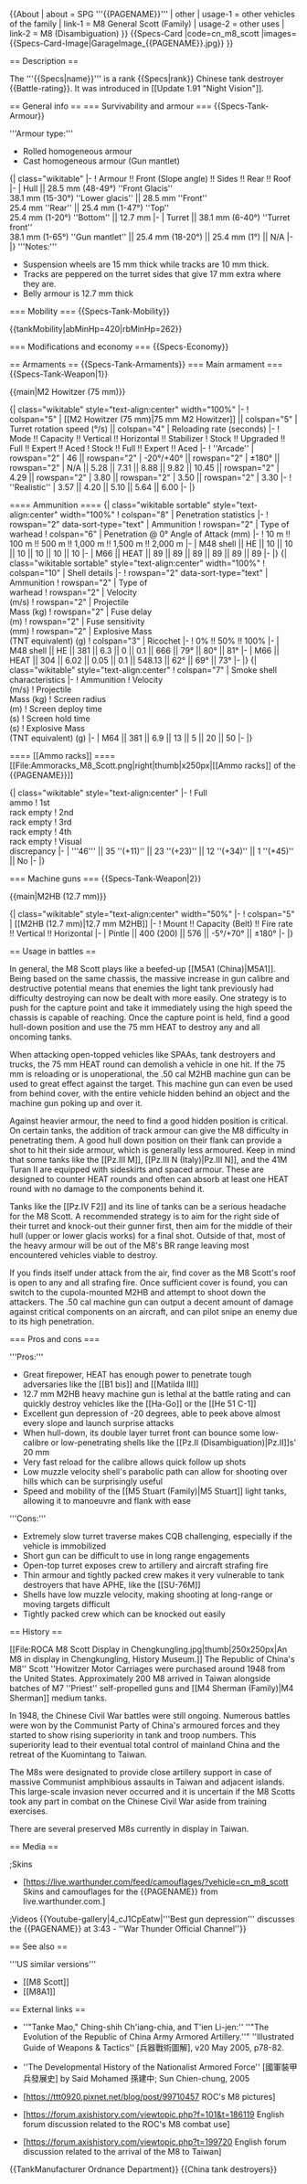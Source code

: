 {{About
| about = SPG '''{{PAGENAME}}'''
| other
| usage-1 = other vehicles of the family
| link-1 = M8 General Scott (Family)
| usage-2 = other uses
| link-2 = M8 (Disambiguation)
}}
{{Specs-Card
|code=cn_m8_scott
|images={{Specs-Card-Image|GarageImage_{{PAGENAME}}.jpg}}
}}

== Description ==
<!-- ''In the description, the first part should be about the history of the creation and combat usage of the vehicle, as well as its key features. In the second part, tell the reader about the ground vehicle in the game. Insert a screenshot of the vehicle, so that if the novice player does not remember the vehicle by name, he will immediately understand what kind of vehicle the article is talking about.'' -->
The '''{{Specs|name}}''' is a rank {{Specs|rank}} Chinese tank destroyer {{Battle-rating}}. It was introduced in [[Update 1.91 "Night Vision"]].

== General info ==
=== Survivability and armour ===
{{Specs-Tank-Armour}}
<!-- ''Describe armour protection. Note the most well protected and key weak areas. Appreciate the layout of modules as well as the number and location of crew members. Is the level of armour protection sufficient, is the placement of modules helpful for survival in combat? If necessary use a visual template to indicate the most secure and weak zones of the armour.'' -->
'''Armour type:'''

* Rolled homogeneous armour
* Cast homogeneous armour (Gun mantlet)

{| class="wikitable"
|-
! Armour !! Front (Slope angle) !! Sides !! Rear !! Roof
|-
| Hull || 28.5 mm (48-49°) ''Front Glacis'' <br> 38.1 mm (15-30°) ''Lower glacis'' || 28.5 mm ''Front'' <br> 25.4 mm ''Rear'' || 25.4 mm (1-47°) ''Top'' <br> 25.4 mm (1-20°) ''Bottom'' || 12.7 mm
|-
| Turret || 38.1 mm (6-40°) ''Turret front'' <br> 38.1 mm (1-65°) ''Gun mantlet'' || 25.4 mm (18-20°) || 25.4 mm (1°) || N/A
|-
|}
'''Notes:'''

* Suspension wheels are 15 mm thick while tracks are 10 mm thick.
* Tracks are peppered on the turret sides that give 17 mm extra where they are.
* Belly armour is 12.7 mm thick

=== Mobility ===
{{Specs-Tank-Mobility}}
<!-- ''Write about the mobility of the ground vehicle. Estimate the specific power and manoeuvrability, as well as the maximum speed forwards and backwards.'' -->

{{tankMobility|abMinHp=420|rbMinHp=262}}

=== Modifications and economy ===
{{Specs-Economy}}

== Armaments ==
{{Specs-Tank-Armaments}}
=== Main armament ===
{{Specs-Tank-Weapon|1}}
<!-- ''Give the reader information about the characteristics of the main gun. Assess its effectiveness in a battle based on the reloading speed, ballistics and the power of shells. Do not forget about the flexibility of the fire, that is how quickly the cannon can be aimed at the target, open fire on it and aim at another enemy. Add a link to the main article on the gun: <code><nowiki>{{main|Name of the weapon}}</nowiki></code>. Describe in general terms the ammunition available for the main gun. Give advice on how to use them and how to fill the ammunition storage.'' -->
{{main|M2 Howitzer (75 mm)}}

{| class="wikitable" style="text-align:center" width="100%"
|-
! colspan="5" | [[M2 Howitzer (75 mm)|75 mm M2 Howitzer]] || colspan="5" | Turret rotation speed (°/s) || colspan="4" | Reloading rate (seconds)
|-
! Mode !! Capacity !! Vertical !! Horizontal !! Stabilizer
! Stock !! Upgraded !! Full !! Expert !! Aced
! Stock !! Full !! Expert !! Aced
|-
! ''Arcade''
| rowspan="2" | 46 || rowspan="2" | -20°/+40° || rowspan="2" | ±180° || rowspan="2" | N/A || 5.28 || 7.31 || 8.88 || 9.82 || 10.45 || rowspan="2" | 4.29 || rowspan="2" | 3.80 || rowspan="2" | 3.50 || rowspan="2" | 3.30
|-
! ''Realistic''
| 3.57 || 4.20 || 5.10 || 5.64 || 6.00
|-
|}

==== Ammunition ====
{| class="wikitable sortable" style="text-align:center" width="100%"
! colspan="8" | Penetration statistics
|-
! rowspan="2" data-sort-type="text" | Ammunition
! rowspan="2" | Type of<br>warhead
! colspan="6" | Penetration @ 0° Angle of Attack (mm)
|-
! 10 m !! 100 m !! 500 m !! 1,000 m !! 1,500 m !! 2,000 m
|-
| M48 shell || HE || 10 || 10 || 10 || 10 || 10 || 10
|-
| M66 || HEAT || 89 || 89 || 89 || 89 || 89 || 89
|-
|}
{| class="wikitable sortable" style="text-align:center" width="100%"
! colspan="10" | Shell details
|-
! rowspan="2" data-sort-type="text" | Ammunition
! rowspan="2" | Type of<br>warhead
! rowspan="2" | Velocity<br>(m/s)
! rowspan="2" | Projectile<br>Mass (kg)
! rowspan="2" | Fuse delay<br>(m)
! rowspan="2" | Fuse sensitivity<br>(mm)
! rowspan="2" | Explosive Mass<br>(TNT equivalent) (g)
! colspan="3" | Ricochet
|-
! 0% !! 50% !! 100%
|-
| M48 shell || HE || 381 || 6.3 || 0 || 0.1 || 666 || 79° || 80° || 81°
|-
| M66 || HEAT || 304 || 6.02 || 0.05 || 0.1 || 548.13 || 62° || 69° || 73°
|-
|}
{| class="wikitable" style="text-align:center"
! colspan="7" | Smoke shell characteristics
|-
! Ammunition
! Velocity<br>(m/s)
! Projectile<br>Mass (kg)
! Screen radius<br>(m)
! Screen deploy time<br>(s)
! Screen hold time<br>(s)
! Explosive Mass<br>(TNT equivalent) (g)
|-
| M64 || 381 || 6.9 || 13 || 5 || 20 || 50
|-
|}

==== [[Ammo racks]] ====
[[File:Ammoracks_M8_Scott.png|right|thumb|x250px|[[Ammo racks]] of the {{PAGENAME}}]]
<!-- '''Last updated:''' -->
{| class="wikitable" style="text-align:center"
|-
! Full<br>ammo
! 1st<br>rack empty
! 2nd<br>rack empty
! 3rd<br>rack empty
! 4th<br>rack empty
! Visual<br>discrepancy
|-
| '''46''' || 35&nbsp;''(+11)'' || 23&nbsp;''(+23)'' || 12&nbsp;''(+34)'' || 1&nbsp;''(+45)'' || No
|-
|}

=== Machine guns ===
{{Specs-Tank-Weapon|2}}
<!-- ''Offensive and anti-aircraft machine guns not only allow you to fight some aircraft but also are effective against lightly armoured vehicles. Evaluate machine guns and give recommendations on its use.'' -->
{{main|M2HB (12.7 mm)}}

{| class="wikitable" style="text-align:center" width="50%"
|-
! colspan="5" | [[M2HB (12.7 mm)|12.7 mm M2HB]]
|-
! Mount !! Capacity (Belt) !! Fire rate !! Vertical !! Horizontal
|-
| Pintle || 400 (200) || 576 || -5°/+70° || ±180°
|-
|}

== Usage in battles ==
<!-- ''Describe the tactics of playing in the vehicle, the features of using vehicles in the team and advice on tactics. Refrain from creating a "guide" - do not impose a single point of view but instead give the reader food for thought. Describe the most dangerous enemies and give recommendations on fighting them. If necessary, note the specifics of the game in different modes (AB, RB, SB).'' -->

In general, the M8 Scott plays like a beefed-up [[M5A1 (China)|M5A1]]. Being based on the same chassis, the massive increase in gun calibre and destructive potential means that enemies the light tank previously had difficulty destroying can now be dealt with more easily. One strategy is to push for the capture point and take it immediately using the high speed the chassis is capable of reaching. Once the capture point is held, find a good hull-down position and use the 75 mm HEAT to destroy any and all oncoming tanks.

When attacking open-topped vehicles like SPAAs, tank destroyers and trucks, the 75 mm HEAT round can demolish a vehicle in one hit. If the 75 mm is reloading or is unoperational, the .50 cal M2HB machine gun can be used to great effect against the target. This machine gun can even be used from behind cover, with the entire vehicle hidden behind an object and the machine gun poking up and over it. 

Against heavier armour, the need to find a good hidden position is critical. On certain tanks, the addition of track armour can give the M8 difficulty in penetrating them. A good hull down position on their flank can provide a shot to hit their side armour, which is generally less armoured. Keep in mind that some tanks like the [[Pz.III M]], [[Pz.III N (Italy)|Pz.III N]], and the 41M Turan II are equipped with sideskirts and spaced armour. These are designed to counter HEAT rounds and often can absorb at least one HEAT round with no damage to the components behind it.

Tanks like the [[Pz.IV F2]] and its line of tanks can be a serious headache for the M8 Scott. A recommended strategy is to aim for the right side of their turret and knock-out their gunner first, then aim for the middle of their hull (upper or lower glacis works) for a final shot. Outside of that, most of the heavy armour will be out of the M8's BR range leaving most encountered vehicles viable to destroy.

If you finds itself under attack from the air, find cover as the M8 Scott's roof is open to any and all strafing fire. Once sufficient cover is found, you can switch to the cupola-mounted M2HB and attempt to shoot down the attackers. The .50 cal machine gun can output a decent amount of damage against critical components on an aircraft, and can pilot snipe an enemy due to its high penetration.

=== Pros and cons ===
<!-- ''Summarise and briefly evaluate the vehicle in terms of its characteristics and combat effectiveness. Mark its pros and cons in a bulleted list. Try not to use more than 6 points for each of the characteristics. Avoid using categorical definitions such as "bad", "good" and the like - use substitutions with softer forms such as "inadequate" and "effective".'' -->

'''Pros:'''

* Great firepower, HEAT has enough power to penetrate tough adversaries like the [[B1 bis]] and [[Matilda III]]
* 12.7 mm M2HB heavy machine gun is lethal at the battle rating and can quickly destroy vehicles like the [[Ha-Go]] or the [[He 51 C-1]]
* Excellent gun depression of -20 degrees, able to peek above almost every slope and launch surprise attacks
* When hull-down, its double layer turret front can bounce some low-calibre or low-penetrating shells like the [[Pz.II (Disambiguation)|Pz.II]]s' 20 mm
* Very fast reload for the calibre allows quick follow up shots
* Low muzzle velocity shell's parabolic path can allow for shooting over hills which can be surprisingly useful
* Speed and mobility of the [[M5 Stuart (Family)|M5 Stuart]] light tanks, allowing it to manoeuvre and flank with ease

'''Cons:'''

* Extremely slow turret traverse makes CQB challenging, especially if the vehicle is immobilized
* Short gun can be difficult to use in long range engagements
* Open-top turret exposes crew to artillery and aircraft strafing fire
* Thin armour and tightly packed crew makes it very vulnerable to tank destroyers that have APHE, like the [[SU-76M]]
* Shells have low muzzle velocity, making shooting at long-range or moving targets difficult
* Tightly packed crew which can be knocked out easily

== History ==
<!-- ''Describe the history of the creation and combat usage of the vehicle in more detail than in the introduction. If the historical reference turns out to be too long, take it to a separate article, taking a link to the article about the vehicle and adding a block "/History" (example: <nowiki>https://wiki.warthunder.com/(Vehicle-name)/History</nowiki>) and add a link to it here using the <code>main</code> template. Be sure to reference text and sources by using <code><nowiki><ref></ref></nowiki></code>, as well as adding them at the end of the article with <code><nowiki><references /></nowiki></code>. This section may also include the vehicle's dev blog entry (if applicable) and the in-game encyclopedia description (under <code><nowiki>=== In-game description ===</nowiki></code>, also if applicable).'' -->
[[File:ROCA M8 Scott Display in Chengkungling.jpg|thumb|250x250px|An M8 in display in Chengkungling, History Museum.]]
The Republic of China's M8'' Scott ''Howitzer Motor Carriages were purchased around 1948 from the United States. Approximately 200 M8 arrived in Taiwan alongside batches of M7 ''Priest'' self-propelled guns and [[M4 Sherman (Family)|M4 Sherman]] medium tanks.

In 1948, the Chinese Civil War battles were still ongoing. Numerous battles were won by the Communist Party of China's armoured forces and they started to show rising superiority in tank and troop numbers. This superiority lead to their eventual total control of mainland China and the retreat of the Kuomintang to Taiwan.

The M8s were designated to provide close artillery support in case of massive Communist amphibious assaults in Taiwan and adjacent islands. This large-scale invasion never occurred and it is uncertain if the M8 Scotts took any part in combat on the Chinese Civil War aside from training exercises.

There are several preserved M8s currently in display in Taiwan.

== Media ==
<!-- ''Excellent additions to the article would be video guides, screenshots from the game, and photos.'' -->

;Skins

* [https://live.warthunder.com/feed/camouflages/?vehicle=cn_m8_scott Skins and camouflages for the {{PAGENAME}} from live.warthunder.com.]

;Videos
{{Youtube-gallery|4_cJ1CpEatw|'''Best gun depression''' discusses the {{PAGENAME}} at 3:43 - ''War Thunder Official Channel''}}

== See also ==
<!-- ''Links to the articles on the War Thunder Wiki that you think will be useful for the reader, for example:''
* ''reference to the series of the vehicles;''
* ''links to approximate analogues of other nations and research trees.'' -->

'''US similar versions'''

* [[M8 Scott]]
* [[M8A1]]

== External links ==
<!-- ''Paste links to sources and external resources, such as:''
* ''topic on the official game forum;''
* ''other literature.'' -->

* ''"Tanke Mao," Ching-shih Ch'iang-chia, and T'ien Li-jen:'' ''"The Evolution of the Republic of China Army Armored Artillery.''" ''Illustrated Guide of Weapons & Tactics'' [兵器戰術圖解], v20 May 2005, p78-82.
* ''The Developmental History of the Nationalist Armored Force'' [國軍裝甲兵發展史] by Said Mohamed 孫建中; Sun Chien-chung, 2005

* [https://ttt0920.pixnet.net/blog/post/99710457 ROC's M8 pictures]
* [https://forum.axishistory.com/viewtopic.php?f=101&t=186119 English forum discussion related to the ROC's M8 combat use]
* [https://forum.axishistory.com/viewtopic.php?t=199720 English forum discussion related to the arrival of the M8 to Taiwan]

{{TankManufacturer Ordnance Department}}
{{China tank destroyers}}